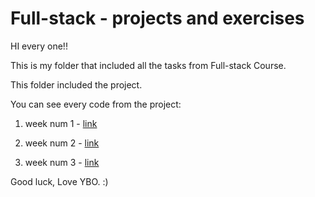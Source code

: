 # Full-stack - projects and exercises

HI every one!!

This is my  folder that included all the tasks from Full-stack Course.

This folder included the project.

You can see every code from the project:

1. week num 1 - [link](https://htmlpreview.github.io/?https://github.com/Yitzhak851/Cyber4s-projects/blob/main/1-%20wiki%20page/index.html)

2. week num 2 - [link](https://htmlpreview.github.io/?https://github.com/Yitzhak851/Cyber4s-projects/blob/main/2-%20amazon%20page/index.html) 

3. week num 3 - [link](https://htmlpreview.github.io/?https://github.com/Yitzhak851/Cyber4s-projects/blob/main/3-%20chess%20board/3-%20Final%20chess%20board/index.html)



Good luck,
Love YBO. :)




